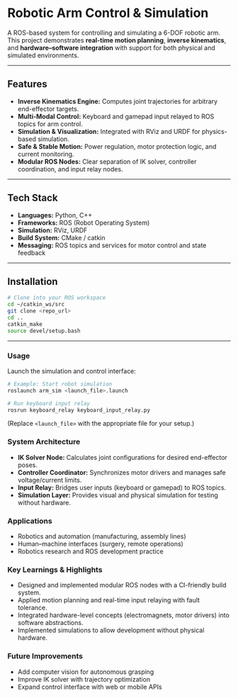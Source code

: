 # Robotic Arm Control & Simulation

A ROS-based system for controlling and simulating a 6-DOF robotic arm. This project demonstrates **real-time motion planning**, **inverse kinematics**, and **hardware–software integration** with support for both physical and simulated environments.

---

## Features

- **Inverse Kinematics Engine:** Computes joint trajectories for arbitrary end-effector targets.
- **Multi-Modal Control:** Keyboard and gamepad input relayed to ROS topics for arm control.
- **Simulation & Visualization:** Integrated with RViz and URDF for physics-based simulation.
- **Safe & Stable Motion:** Power regulation, motor protection logic, and current monitoring.
- **Modular ROS Nodes:** Clear separation of IK solver, controller coordination, and input relay nodes.

---

## Tech Stack

- **Languages:** Python, C++
- **Frameworks:** ROS (Robot Operating System)
- **Simulation:** RViz, URDF
- **Build System:** CMake / catkin
- **Messaging:** ROS topics and services for motor control and state feedback

---

## Installation

```bash
# Clone into your ROS workspace
cd ~/catkin_ws/src
git clone <repo_url>
cd ..
catkin_make
source devel/setup.bash
```

---

### Usage
Launch the simulation and control interface:

```bash
# Example: Start robot simulation
roslaunch arm_sim <launch_file>.launch

# Run keyboard input relay
rosrun keyboard_relay keyboard_input_relay.py
```

(Replace `<launch_file>` with the appropriate file for your setup.)

### System Architecture
- **IK Solver Node:** Calculates joint configurations for desired end-effector poses.
- **Controller Coordinator:** Synchronizes motor drivers and manages safe voltage/current limits.
- **Input Relay:** Bridges user inputs (keyboard or gamepad) to ROS topics.
- **Simulation Layer:** Provides visual and physical simulation for testing without hardware.

### Applications
- Robotics and automation (manufacturing, assembly lines)
- Human–machine interfaces (surgery, remote operations)
- Robotics research and ROS development practice

### Key Learnings & Highlights
- Designed and implemented modular ROS nodes with a CI-friendly build system.
- Applied motion planning and real-time input relaying with fault tolerance.
- Integrated hardware-level concepts (electromagnets, motor drivers) into software abstractions.
- Implemented simulations to allow development without physical hardware.

### Future Improvements
- Add computer vision for autonomous grasping
- Improve IK solver with trajectory optimization
- Expand control interface with web or mobile APIs

